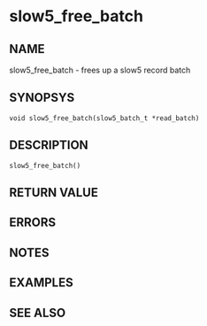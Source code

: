 # slow5_free_batch

## NAME

slow5_free_batch - frees up a slow5 record batch

## SYNOPSYS

`void slow5_free_batch(slow5_batch_t *read_batch)`

## DESCRIPTION

`slow5_free_batch()` 


## RETURN VALUE


## ERRORS


## NOTES


## EXAMPLES


## SEE ALSO

